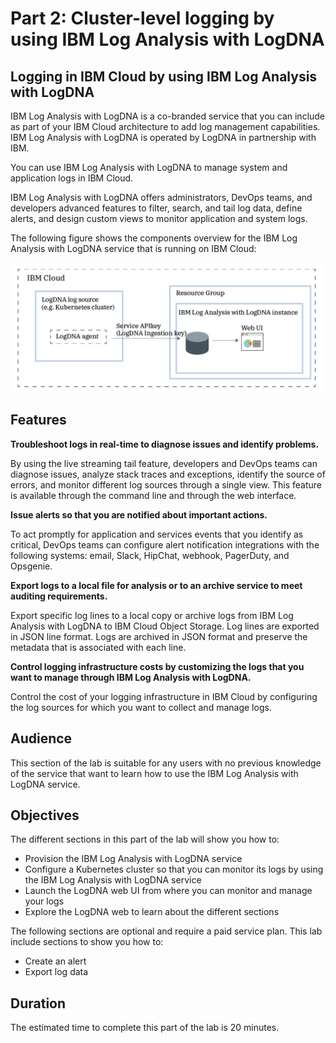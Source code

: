 # Part 2: Cluster-level logging by using IBM Log Analysis with LogDNA

## Logging in IBM Cloud by using IBM Log Analysis with LogDNA

IBM Log Analysis with LogDNA is a co-branded service that you can include as part of your IBM Cloud architecture to add log management capabilities. IBM Log Analysis with LogDNA is operated by LogDNA in partnership with IBM.

You can use IBM Log Analysis with LogDNA to manage system and application logs in IBM Cloud.

IBM Log Analysis with LogDNA offers administrators, DevOps teams, and developers advanced features to filter, search, and tail log data, define alerts, and design custom views to monitor application and system logs.

The following figure shows the components overview for the IBM Log Analysis with LogDNA service that is running on IBM Cloud:

![Components overview of IBM Log Analysis with LogDNA](logging_ov.png)

## Features

**Troubleshoot logs in real-time to diagnose issues and identify problems.**

By using the live streaming tail feature, developers and DevOps teams can diagnose issues, analyze stack traces and exceptions, identify the source of errors, and monitor different log sources through a single view. This feature is available through the command line and through the web interface.

**Issue alerts so that you are notified about important actions.**

To act promptly for application and services events that you identify as critical, DevOps teams can configure alert notification integrations with the following systems: email, Slack, HipChat, webhook, PagerDuty, and Opsgenie.

**Export logs to a local file for analysis or to an archive service to meet auditing requirements.**

Export specific log lines to a local copy or archive logs from IBM Log Analysis with LogDNA to IBM Cloud Object Storage. Log lines are exported in JSON line format. Logs are archived in JSON format and preserve the metadata that is associated with each line.

**Control logging infrastructure costs by customizing the logs that you want to manage through IBM Log Analysis with LogDNA.**

Control the cost of your logging infrastructure in IBM Cloud by configuring the log sources for which you want to collect and manage logs.

## Audience

This section of the lab is suitable for any users with no previous knowledge of the service that want to learn how to use the IBM Log Analysis with LogDNA service.

## Objectives

The different sections in this part of the lab will show you how to:

* Provision the IBM Log Analysis with LogDNA service
* Configure a Kubernetes cluster so that you can monitor its logs by using the IBM Log Analysis with LogDNA service
* Launch the LogDNA web UI from where you can monitor and manage your logs
* Explore the LogDNA web to learn about the different sections

The following sections are optional and require a paid service plan. This lab include sections to show you how to:

* Create an alert
* Export log data

## Duration

The estimated time to complete this part of the lab is 20 minutes.
